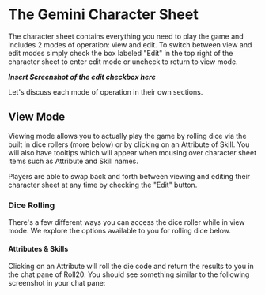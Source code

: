 # The Gemini Character Sheet
The character sheet contains everything you need to play the game and includes 2 modes of operation: view and 
edit.  To switch between view and edit modes simply check the box labeled "Edit" in the top right of the 
character sheet to enter edit mode or uncheck to return to view mode.

***Insert Screenshot of the edit checkbox here***

Let's discuss each mode of operation in their own sections.

## View Mode
Viewing mode allows you to actually play the game by rolling dice via the built in dice rollers (more below) or 
by clicking on an Attribute of Skill.  You will also have tooltips which will appear when mousing over character
sheet items such as Attribute and Skill names.  

Players are able to swap back and forth between viewing and editing their character sheet at any time by checking 
the "Edit" button.

### Dice Rolling
There's a few different ways you can access the dice roller while in view mode.  We explore the options available
to you for rolling dice below.

#### Attributes & Skills
Clicking on an Attribute will roll the die code and return the results to you in the chat pane of Roll20.  You 
should see something similar to the following screenshot in your chat pane:
